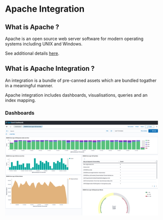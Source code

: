 # Apache Integration

## What is Apache ?
Apache is an open source web server software for modern operating systems including UNIX and Windows.

See additional details [here](https://httpd.apache.org/).

## What is Apache Integration ?
An integration is a bundle of pre-canned assets which are bundled togather in a meaningful manner.

Apache integration includes dashboards, visualisations, queries and an index mapping.

### Dashboards
![](../static/dashboard1.png)